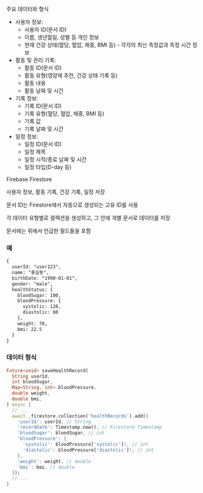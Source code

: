 주요 데이터와 형식


* 사용자 정보:
  *  사용자 ID(문서 ID)
  *  이름, 생년월일, 성별 등 개인 정보
  *  현재 건강 상태(혈당, 혈압, 체중, BMI 등) - 각각의 최신 측정값과 측정 시간 정보
* 활동 및 관리 기록:
  *  활동 ID(문서 ID)
  *  활동 유형(영양제 추천, 건강 상태 기록 등)
  *  활동 내용
  *  활동 날짜 및 시간
* 기록 정보:
  *  기록 ID(문서 ID)
  *  기록 유형(혈당, 혈압, 체중, BMI 등)
  *  기록 값
  *  기록 날짜 및 시간
* 일정 정보:
  *  일정 ID(문서 ID)
  *  일정 제목
  *  일정 시작/종료 날짜 및 시간
  *  일정 타입(D-day 등)

Firebase Firestore

사용자 정보, 활동 기록, 건강 기록, 일정 저장

문서 ID는 Firestore에서 자동으로 생성되는 고유 ID를 사용

각 데이터 유형별로 컬렉션을 생성하고, 그 안에 개별 문서로 데이터를 저장

문서에는 위에서 언급한 필드들을 포함

### 예

``` xml
{
  userId: "user123",
  name: "홍길동",
  birthDate: "1990-01-01",
  gender: "male",
  healthStatus: {
    bloodSugar: 100,
    bloodPressure: {
      systolic: 120,
      diastolic: 80
    },
    weight: 70,
    bmi: 22.5
  }
}
```

### 데이터 형식
``` dart
Future<void> saveHealthRecord(
  String userId,
  int bloodSugar,
  Map<String, int> bloodPressure,
  double weight,
  double bmi,
) async {
  // ...
  await _firestore.collection('healthRecords').add({
    'userId': userId, // String
    'recordDate': Timestamp.now(), // Firestore Timestamp
    'bloodSugar': bloodSugar, // int
    'bloodPressure': {
      'systolic': bloodPressure['systolic']!, // int
      'diastolic': bloodPressure['diastolic']!, // int
    },
    'weight': weight, // double
    'bmi': bmi, // double
  });
  // ...
}

```
